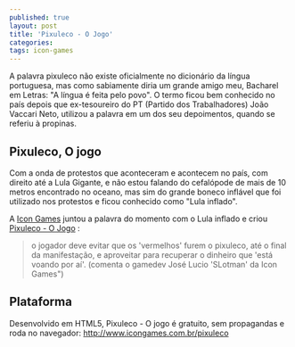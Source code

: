 ```yaml
---
published: true
layout: post
title: 'Pixuleco - O Jogo'
categories: 
tags: icon-games
---
```

A palavra pixuleco não existe oficialmente no dicionário da língua portuguesa, mas como sabiamente diria um grande amigo meu, Bacharel em Letras: "A língua é feita pelo povo". O termo ficou bem conhecido no país depois que ex-tesoureiro do PT (Partido dos Trabalhadores) João Vaccari Neto, utilizou a  palavra em um dos seu depoimentos, quando se referiu à propinas.

## Pixuleco, O jogo
Com a onda de protestos que aconteceram e acontecem no país, com direito até a Lula Gigante, e não estou falando do cefalópode de mais de 10 metros encontrado no oceano, mas sim do grande boneco inflável que foi utilizado nos protestos e ficou conhecido como "Lula inflado".

A <a href="http://www.icongames.com.br" target="_blank">Icon Games</a>
 juntou a palavra do momento com o Lula inflado e criou <a href="http://www.icongames.com.br/pixuleco" target="_blank">Pixuleco - O Jogo</a>
:

> o jogador deve evitar que os 'vermelhos' furem o pixuleco, até o final da manifestação, e aproveitar para recuperar o dinheiro que 'está voando por aí'. (comenta o gamedev José Lucio 'SLotman' da Icon Games")




## Plataforma
Desenvolvido em HTML5, Pixuleco - O jogo  é gratuito, sem propagandas e roda no navegador: <a href="http://www.icongames.com.br/pixuleco" target="_blank">http://www.icongames.com.br/pixuleco</a>
